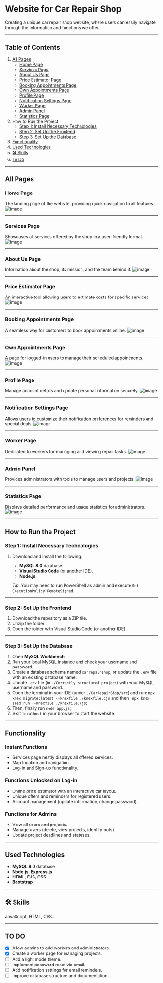 # Website for Car Repair Shop

Creating a unique car repair shop website, where users can easily navigate through the information and functions we offer.

---

## Table of Contents
1. [All Pages](#all-pages)
    - [Home Page](#home-page)
    - [Services Page](#services-page)
    - [About Us Page](#about-us-page)
    - [Price Estimator Page](#price-estimator-page)
    - [Booking Appointments Page](#booking-appointments-page)
    - [Own Appointments Page](#own-appointments-page)
    - [Profile Page](#profile-page)
    - [Notification Settings Page](#notification-settings-page)
    - [Worker Page](#worker-page)
    - [Admin Panel](#admin-panel)
    - [Statistics Page](#statistics-page)
2. [How to Run the Project](#how-to-run-the-project)
    - [Step 1: Install Necessary Technologies](#step-1-install-necessary-technologies)
    - [Step 2: Set Up the Frontend](#step-2-set-up-the-frontend)
    - [Step 3: Set Up the Database](#step-3-set-up-the-database)
3. [Functionality](#functionality)
4. [Used Technologies](#used-technologies)
5. [🛠 Skills](#🛠-skills)
6. [To Do](#to-do)

---

## All Pages

### Home Page
The landing page of the website, providing quick navigation to all features.
![image](https://github.com/user-attachments/assets/9a9e9811-f252-4ee2-a9b2-5e71c0ac6413)

---

### Services Page
Showcases all services offered by the shop in a user-friendly format.
![image](https://github.com/user-attachments/assets/0be05c93-d850-46d7-8b43-e22cfb807261)

---

### About Us Page
Information about the shop, its mission, and the team behind it.
![image](https://github.com/user-attachments/assets/deb980ef-f741-4640-83dd-b555c9b5bfd1)

---

### Price Estimator Page
An interactive tool allowing users to estimate costs for specific services.
![image](https://github.com/user-attachments/assets/d5861662-b093-445e-863f-eae44fe83beb)

---

### Booking Appointments Page
A seamless way for customers to book appointments online.
![image](https://github.com/user-attachments/assets/0c395648-0266-49cb-9f04-886c90e75357)

---

### Own Appointments Page
A page for logged-in users to manage their scheduled appointments.
![image](https://github.com/user-attachments/assets/051e8bce-3994-485a-9d40-04ceec9ffb80)

---

### Profile Page
Manage account details and update personal information securely.
![image](https://github.com/user-attachments/assets/07bb9f94-b860-43d2-b32f-115ce18f8d29)

---

### Notification Settings Page
Allows users to customize their notification preferences for reminders and special deals.
![image](https://github.com/user-attachments/assets/db1ea554-5411-431e-b1f3-a7bf46a0cf86)

---

### Worker Page
Dedicated to workers for managing and viewing repair tasks.
![image](https://github.com/user-attachments/assets/f5464da9-e2a4-46c4-8438-e95d3d2a0ea9)

---

### Admin Panel
Provides administrators with tools to manage users and projects.
![image](https://github.com/user-attachments/assets/23224693-b8db-4b0d-8911-862b2ac87389)

---

### Statistics Page
Displays detailed performance and usage statistics for administrators.
![image](https://github.com/user-attachments/assets/787ed149-3147-4b58-b624-61c2300dbbdf)

---

## How to Run the Project

### Step 1: Install Necessary Technologies
1. Download and install the following:
   - **MySQL 8.0** database.
   - **Visual Studio Code** (or another IDE).
   - **Node.js**.

   *Tip*: You may need to run PowerShell as admin and execute `Set-ExecutionPolicy RemoteSigned`.

---

### Step 2: Set Up the Frontend
1. Download the repository as a ZIP file.
2. Unzip the folder.
3. Open the folder with Visual Studio Code (or another IDE).

---

### Step 3: Set Up the Database
1. Open **MySQL Workbench**.
2. Run your local MySQL instance and check your username and password.
3. Create a database schema named `carrepairshop`, or update the `.env` file with an existing database name.
4. Update `.env` file (in `./Correctly_structured_project`) with your MySQL username and password.
5. Open the terminal in your IDE (under `./CarRepairShop/src`) and run:
```npx knex migrate:latest --knexfile ./knexfile.cjs```
and then ``` npx knex seed:run --knexfile ./knexfile.cjs```;
7. Then, finally run `node app.js`;
8. Visit `localhost` in your browser to start the website.

---

## Functionality

### Instant Functions
- Services page neatly displays all offered services.
- Map location and navigation.
- Log-in and Sign-up functionality.

### Functions Unlocked on Log-in
- Online price estimator with an interactive car layout.
- Unique offers and reminders for registered users.
- Account management (update information, change password).

### Functions for Admins
- View all users and projects.
- Manage users (delete, view projects, identify bots).
- Update project deadlines and statuses.

---

## Used Technologies
- **MySQL 8.0** database
- **Node.js**, **Express.js**
- **HTML**, **EJS**, **CSS**
- **Bootstrap**

---

## 🛠 Skills
JavaScript, HTML, CSS...

---

## TO DO
- [x] Allow admins to add workers and administrators.
- [x] Create a worker page for managing projects.
- [ ] Add a light mode theme.
- [ ] Implement password reset via email.
- [ ] Add notification settings for email reminders.
- [ ] Improve database structure and documentation.
